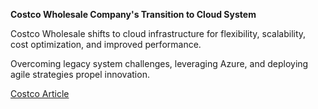 **Costco Wholesale Company's Transition to Cloud System**

Costco Wholesale shifts to cloud infrastructure for flexibility, scalability, cost optimization, and improved performance.

Overcoming legacy system challenges, leveraging Azure, and deploying agile strategies propel innovation.

[Costco Article](https://github.com/shubhdesai16/Costco_Article/blob/main/Costco_Article.pdf)
